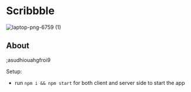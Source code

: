 # Scribbble

![laptop-png-6759 (1)](https://user-images.githubusercontent.com/62555809/192317051-817246f2-7c34-4dd6-a60f-364c48adfbd6.png)


## About
;asudhiouahgfroi9

Setup:
- run ```npm i && npm start``` for both client and server side to start the app

